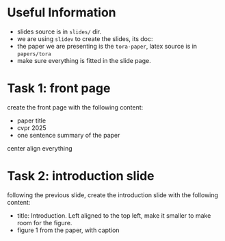 # Useful Information

- slides source is in `slides/` dir.
- we are using `slidev` to create the slides, its doc: 
- the paper we are presenting is the `tora-paper`, latex source is in `papers/tora`
- make sure everything is fitted in the slide page.

# Task 1: front page

create the front page with the following content:
- paper title
- cvpr 2025
- one sentence summary of the paper

center align everything

# Task 2: introduction slide

following the previous slide, create the introduction slide with the following content:
- title: Introduction. Left aligned to the top left, make it smaller to make room for the figure.
- figure 1 from the paper, with caption

